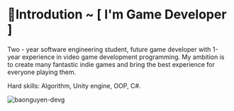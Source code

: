 # 💫Introdution ~ [ I'm Game Developer ]
Two - year software engineering student, future game developer with 1-year experience in video game development programming. My ambition is to create many fantastic indie games and bring the best experience for everyone playing them.

Hard skills: Algorithm, Unity engine, OOP, C#.

<p><img align="center" src="https://github-readme-streak-stats.herokuapp.com/?user=baonguyen-devg&" alt="baonguyen-devg" /></p>
